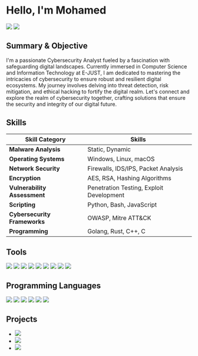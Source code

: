 # Hello, I'm Mohamed
<a href="https://www.linkedin.com/in/mohamed-yasser-2468aa205/"><img src="https://img.shields.io/badge/-LinkedIn-0072b1?&style=for-the-badge&logo=linkedin&logoColor=white" /></a>
<a href="https://medium.com/@mohamedyasser.10011"><img src="https://img.shields.io/badge/-Medium-000000?&style=for-the-badge&logo=medium&logoColor=white" /></a>

## Summary & Objective
I'm a passionate Cybersecurity Analyst fueled by a fascination with safeguarding digital landscapes. Currently immersed in Computer Science and Information Technology at E-JUST, I am dedicated to mastering the intricacies of cybersecurity to ensure robust and resilient digital ecosystems. My journey involves delving into threat detection, risk mitigation, and ethical hacking to fortify the digital realm. Let's connect and explore the realm of cybersecurity together, crafting solutions that ensure the security and integrity of our digital future.

## Skills

| Skill Category               | Skills |
|-----------------------------|-------------------------------------------------------------|
| **Malware Analysis**        | Static, Dynamic |
| **Operating Systems**       | Windows, Linux, macOS |
| **Network Security**        | Firewalls, IDS/IPS, Packet Analysis |
| **Encryption**              | AES, RSA, Hashing Algorithms |
| **Vulnerability Assessment** | Penetration Testing, Exploit Development |
| **Scripting**               | Python, Bash, JavaScript |
| **Cybersecurity Frameworks** | OWASP, Mitre ATT&CK |
| **Programming**             | Golang, Rust, C++, C |

## Tools
<a href="https://www.wireshark.org/"><img src="https://img.shields.io/badge/-Wireshark-1679A7?&style=for-the-badge&logo=wireshark&logoColor=white" /></a>
<a href="https://nmap.org/"><img src="https://img.shields.io/badge/-Nmap-00457C?&style=for-the-badge&logo=nmap&logoColor=white" /></a>
<a href="https://www.splunk.com/"><img src="https://img.shields.io/badge/-Splunk-000000?&style=for-the-badge&logo=splunk&logoColor=white" /></a>
<a href="https://www.vmware.com/"><img src="https://img.shields.io/badge/-VMware-607078?&style=for-the-badge&logo=vmware&logoColor=white" /></a>
<a href="https://www.hex-rays.com/ida-pro/"><img src="https://img.shields.io/badge/-IDA%20Pro-475159?&style=for-the-badge&logo=ida&logoColor=white" /></a>
<a href="https://ghidra-sre.org/"><img src="https://img.shields.io/badge/-Ghidra-D42F2F?&style=for-the-badge&logo=ghidra&logoColor=white" /></a>
<a href="https://x64dbg.com/"><img src="https://img.shields.io/badge/-x64dbg-0092CF?&style=for-the-badge&logo=x64dbg&logoColor=white" /></a>
<a href="https://gchq.github.io/CyberChef/"><img src="https://img.shields.io/badge/-CyberChef-3A3A3A?&style=for-the-badge&logo=cyberchef&logoColor=white" /></a>
<a href="https://attack.mitre.org/"><img src="https://img.shields.io/badge/-Mitre%20ATT&CK-6A0DAD?&style=for-the-badge&logo=mitre&logoColor=white" /></a>

## Programming Languages
<a href="https://www.python.org/"><img src="https://img.shields.io/badge/-Python-3776AB?&style=for-the-badge&logo=python&logoColor=white" /></a>
<a href="https://isocpp.org/"><img src="https://img.shields.io/badge/-C++-00599C?&style=for-the-badge&logo=c%2B%2B&logoColor=white" /></a>
<a href="https://en.wikipedia.org/wiki/C_(programming_language)"><img src="https://img.shields.io/badge/-C-A8B9CC?&style=for-the-badge&logo=c&logoColor=white" /></a>
<a href="https://go.dev/"><img src="https://img.shields.io/badge/-Golang-00ADD8?&style=for-the-badge&logo=go&logoColor=white" /></a>
<a href="https://www.rust-lang.org/"><img src="https://img.shields.io/badge/-Rust-000000?&style=for-the-badge&logo=rust&logoColor=white" /></a>
<a href="https://developer.mozilla.org/en-US/docs/Web/JavaScript"><img src="https://img.shields.io/badge/-JavaScript-F7DF1E?&style=for-the-badge&logo=javascript&logoColor=black" /></a>


## Projects
- <a href="https://github.com/MohamedYasser343/MalXplore"><img src="https://img.shields.io/badge/-MalXplore-3A3A3A?&style=for-the-badge&logo=github&logoColor=white" /></a>
- <a href="https://github.com/MohamedYasser343/secret-keeper"><img src="https://img.shields.io/badge/-Secret%20Keeper-0072b1?&style=for-the-badge&logo=github&logoColor=white" /></a>
- <a href="https://github.com/MohamedYasser343/Scan-Master"><img src="https://img.shields.io/badge/-Scan%20Master-228B22?&style=for-the-badge&logo=github&logoColor=white" /></a>
